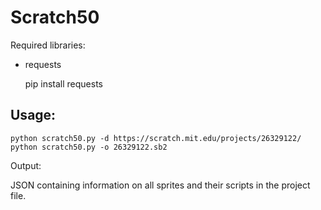 Scratch50
=========

Required libraries:

* requests

    
    pip install requests

Usage: 
------

    python scratch50.py -d https://scratch.mit.edu/projects/26329122/
    python scratch50.py -o 26329122.sb2

Output:

JSON containing information on all sprites and their scripts in the project file.